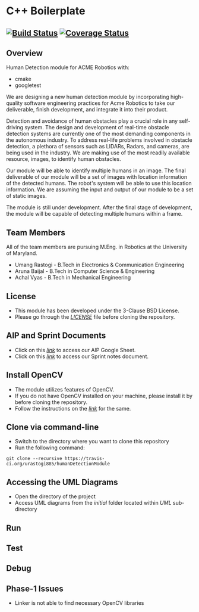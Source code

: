 # C++ Boilerplate
[![Build Status](https://travis-ci.org/urastogi885/humanDetectionModule.svg?branch=master)](https://travis-ci.org/urastogi885/humanDetectionModule)
[![Coverage Status](https://coveralls.io/repos/github/urastogi885/humanDetectionModule/badge.svg?branch=master)](https://coveralls.io/github/urastogi885/humanDetectionModule?branch=master)
---

## Overview

Human Detection module for ACME Robotics with:

- cmake
- googletest

We are designing a new human detection module by incorporating high-quality software engineering practices for Acme
Robotics to take our deliverable, finish development, and integrate it into their product.

Detection and avoidance of human obstacles play a crucial role in any self-driving system. The design and development of
real-time obstacle detection systems are currently one of the most demanding components in the autonomous industry.
To address real-life problems involved in obstacle detection, a plethora of sensors such as LIDARs, Radars, and cameras,
are being used in the industry. We are making use of the most readily available resource, images, to identify human 
obstacles.

Our module will be able to identify multiple humans in an image. The final deliverable of our module will be a set of 
images with location information of the detected humans. The robot's system will be able to use this location 
information. We are assuming the input and output of our module to be a set of static images.

The module is still under development. After the final stage of development, the module will be capable of detecting
multiple humans within a frame.


## Team Members

All of the team members are pursuing M.Eng. in Robotics at the University of Maryland.

- Umang Rastogi - B.Tech in Electronics & Communication Engineering
- Aruna Baijal - B.Tech in Computer Science & Engineering
- Achal Vyas - B.Tech in Mechanical Engineering

## License

- This module has been developed under the 3-Clause BSD License.
- Please go through the [*LICENSE*](https://github.com/urastogi885/humanDetectionModule/blob/phase1/LICENSE)
file before cloning the repository.

## AIP and Sprint Documents

- Click on this [*link*](https://docs.google.com/spreadsheets/d/1oHHijKNsoFVp84mNC5g5sJ4BwJQwT6XpO5uRFw9AMzE/edit?usp=sharing)
to access our AIP Google Sheet.
- Click on this [*link*](https://docs.google.com/document/d/13PsjxV7XgBc0alKm0SCArrKI3s-3ExToed2AtDfnuaQ/edit?usp=sharing)
to access our Sprint notes document.

## Install OpenCV

- The module utilizes features of OpenCV.
- If you do not have OpenCV installed on your machine, please install it by before cloning the repository.
- Follow the instructions on the [*link*](https://docs.opencv.org/master/d7/d9f/tutorial_linux_install.html) for the same.
 
## Clone via command-line

- Switch to the directory where you want to clone this repository
- Run the following command:
```shell script
git clone --recursive https://travis-ci.org/urastogi885/humanDetectionModule
```

## Accessing the UML Diagrams
- Open the directory of the project
- Access UML diagrams from the *initial* folder located within *UML* sub-directory

## Run

## Test

## Debug

## Phase-1 Issues

- Linker is not able to find necessary OpenCV libraries